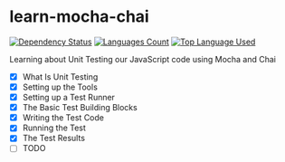 # learn-mocha-chai

[![Dependency Status](https://david-dm.org/palashmon/learn-mocha-chai/dev-status.svg)](https://david-dm.org/palashmon/learn-mocha-chai)
[![Languages Count](https://img.shields.io/github/languages/count/palashmon/learn-mocha-chai.svg)](https://github.com/palashmon/learn-mocha-chai/search?l=javascript)
[![Top Language Used](https://img.shields.io/github/languages/top/palashmon/learn-mocha-chai.svg)](https://github.com/palashmon/learn-mocha-chai/search?l=javascript)
&nbsp;

Learning about Unit Testing our JavaScript code using Mocha and Chai

*   [x] What Is Unit Testing
*   [x] Setting up the Tools
*   [x] Setting up a Test Runner
*   [x] The Basic Test Building Blocks
*   [x] Writing the Test Code
*   [x] Running the Test
*   [x] The Test Results
*   [ ] TODO
